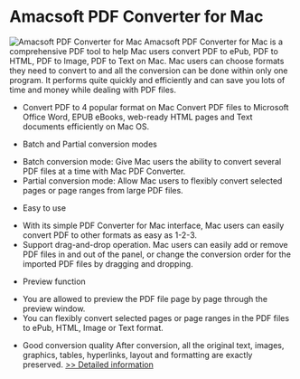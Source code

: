 # Amacsoft PDF Converter for Mac
![Amacsoft PDF Converter for Mac](https://mycommerce.akamaized.net/api/pimages/P300924593/BIG/300924593.PNG)
Amacsoft PDF Converter for Mac is a comprehensive PDF tool to help Mac users convert PDF to ePub, PDF to HTML, PDF to Image, PDF to Text on Mac. Mac users can choose formats they need to convert to and all the conversion can be done within only one program. It performs quite quickly and efficiently and can save you lots of time and money while dealing with PDF files.

* Convert PDF to 4 popular format on Mac
Convert PDF files to Microsoft Office Word, EPUB eBooks, web-ready HTML pages and Text documents efficiently on Mac OS.

* Batch and Partial conversion modes
- Batch conversion mode: Give Mac users the ability to convert several PDF files at a time with Mac PDF Converter.
- Partial conversion mode: Allow Mac users to flexibly convert selected pages or page ranges from large PDF files.

* Easy to use
- With its simple PDF Converter for Mac interface, Mac users can easily convert PDF to other formats as easy as 1-2-3.
- Support drag-and-drop operation. Mac users can easily add or remove PDF files in and out of the panel, or change the conversion order for the imported PDF files by dragging and dropping.

* Preview function
- You are allowed to preview the PDF file page by page through the preview window.
- You can flexibly convert selected pages or page ranges in the PDF files to ePub, HTML, Image or Text format.

* Good conversion quality
After conversion, all the original text, images, graphics, tables, hyperlinks, layout and formatting are exactly preserved.
[>> Detailed information](https://secure.shareit.com/shareit/product.html?productid=300924593&affiliateid=200057808)